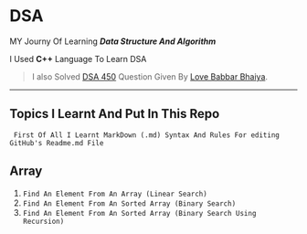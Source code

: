 # DSA
MY Journy Of Learning __*Data Structure And Algorithm*__

  I Used **C++** Language To Learn DSA

> I also Solved [DSA 450](https://drive.google.com/file/d/1FMdN_OCfOI0iAeDlqswCiC2DZzD4nPsb/view) Question Given By [Love Babbar Bhaiya](https://www.youtube.com/channel/UCQHLxxBFrbfdrk1jF0moTpw). 



---


## Topics I Learnt And Put In This Repo

` First Of All I Learnt MarkDown (.md) Syntax And Rules For editing GitHub's Readme.md File`



## Array
  1. `Find An Element From An Array (Linear Search)`
  2. `Find An Element From An Sorted Array (Binary Search)`
  3. `Find An Element From An Sorted Array (Binary Search Using Recursion)`
